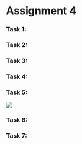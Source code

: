 # Assignment 4

### Task 1:

### Task 2:

### Task 3:

### Task 4:

### Task 5:
![](https://github.com/semester-groupies/disturbed-unit/blob/assignment-4/assignment-4/room_numbers_histogram.png)

### Task 6:

### Task 7:
